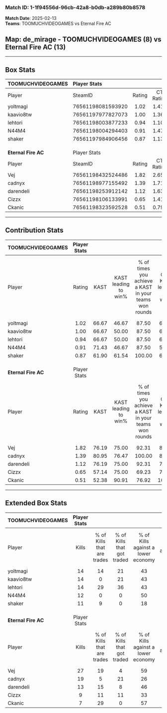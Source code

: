 ### Match ID: 1-1f94556d-96cb-42a8-b0db-a289b80b8578  
**Match Date**: 2025-02-13  
**Teams**: TOOMUCHVIDEOGAMES vs Eternal Fire AC  

## **Map**: de_mirage - TOOMUCHVIDEOGAMES (8) vs Eternal Fire AC (13)  
---  

## Box Stats  

| **TOOMUCHVIDEOGAMES** | Player Stats      |        |           |          |       |       |       |         |        |      |     |
| :- | :- | :-: | :-: | :-: | :-: | :-: | :-: | :-: | :-: | :-: | :-: |
| Player                | SteamID           | Rating | CT Rating | T Rating | KAST  |  ADR  | Kills | Assists | Deaths | K/D  | HS% |
| yoltmagi              | 76561198081593920 |  1.02  |   1.410   |  0.783   | 66.67 | 85.7  |  14   |    5    |   16   | 0.88 | 57  |
| kaavio8tw             | 76561197977827073 |  1.00  |   1.364   |  0.669   | 66.67 | 75.3  |  14   |    4    |   15   | 0.93 | 50  |
| lehtori               | 76561198003877233 |  0.94  |   1.108   |  0.722   | 66.67 | 63.4  |  14   |    4    |   16   | 0.88 | 35  |
| N44M4                 | 76561198004294403 |  0.91  |   1.477   |  0.388   | 71.43 | 59.1  |  12   |    5    |   15   | 0.80 | 50  |
| shaker                | 76561197984906456 |  0.87  |   1.134   |  0.605   | 61.90 | 74.8  |  11   |    9    |   15   | 0.73 | 63  |
|                       |                   |        |           |          |       |       |       |         |        |      |     |
|                       |                   |        |           |          |       |       |       |         |        |      |     |
|                       |                   |        |           |          |       |       |       |         |        |      |     |
| **Eternal Fire AC**   | Player Stats      |        |           |          |       |       |       |         |        |      |     |
| Player                | SteamID           | Rating | CT Rating | T Rating | KAST  |  ADR  | Kills | Assists | Deaths | K/D  | HS% |
| Vej                   | 76561198432524486 |  1.82  |   2.651   |  1.242   | 76.19 | 117.8 |  27   |    4    |   12   | 2.25 | 29  |
| cadnyx                | 76561198977155492 |  1.39  |   1.712   |  1.434   | 80.95 | 97.2  |  19   |    5    |   15   | 1.27 | 84  |
| darendeli             | 76561198253912142 |  1.12  |   1.634   |  0.771   | 76.19 | 84.6  |  13   |   10    |   14   | 0.93 | 46  |
| Cizzx                 | 76561198106133991 |  0.65  |   1.417   |  0.127   | 57.14 | 34.4  |   9   |    0    |   12   | 0.75 | 44  |
| Ckanic                | 76561198323592528 |  0.51  |   0.793   |  0.395   | 52.38 | 40.1  |   7   |    2    |   14   | 0.50 | 71  |
---  

## Contribution Stats  

| **TOOMUCHVIDEOGAMES** | Player Stats |       |                      |                                                        |                           |                                                             |                          |                                                            |
| :- | :-: | :-: | :-: | :-: | :-: | :-: | :-: | :-: |
| Player                |    Rating    | KAST  | KAST leading to win% | % of times you achieve a KAST in your teams won rounds | CT - KAST leading to win% | CT - % of times you achieve a KAST in your teams won rounds | T - KAST leading to win% | T - % of times you achieve a KAST in your teams won rounds |
| yoltmagi              |     1.02     | 66.67 |        46.67         |                         87.50                          |           60.00           |                           100.00                            |          20.00           |                           50.00                            |
| kaavio8tw             |     1.00     | 66.67 |        50.00         |                         87.50                          |           66.67           |                           100.00                            |          20.00           |                           50.00                            |
| lehtori               |     0.94     | 66.67 |        50.00         |                         87.50                          |           62.50           |                            83.33                            |          33.33           |                           100.00                           |
| N44M4                 |     0.91     | 71.43 |        46.67         |                         87.50                          |           50.00           |                            83.33                            |          40.00           |                           100.00                           |
| shaker                |     0.87     | 61.90 |        61.54         |                         100.00                         |           66.67           |                           100.00                            |          50.00           |                           100.00                           |
|                       |              |       |                      |                                                        |                           |                                                             |                          |                                                            |
|                       |              |       |                      |                                                        |                           |                                                             |                          |                                                            |
|                       |              |       |                      |                                                        |                           |                                                             |                          |                                                            |
| **Eternal Fire AC**   | Player Stats |       |                      |                                                        |                           |                                                             |                          |                                                            |
| Player                |    Rating    | KAST  | KAST leading to win% | % of times you achieve a KAST in your teams won rounds | CT - KAST leading to win% | CT - % of times you achieve a KAST in your teams won rounds | T - KAST leading to win% | T - % of times you achieve a KAST in your teams won rounds |
| Vej                   |     1.82     | 76.19 |        75.00         |                         92.31                          |           87.50           |                           100.00                            |          62.50           |                           83.33                            |
| cadnyx                |     1.39     | 80.95 |        76.47         |                         100.00                         |           87.50           |                           100.00                            |          66.67           |                           100.00                           |
| darendeli             |     1.12     | 76.19 |        75.00         |                         92.31                          |           75.00           |                            85.71                            |          75.00           |                           100.00                           |
| Cizzx                 |     0.65     | 57.14 |        75.00         |                         69.23                          |           75.00           |                            85.71                            |          75.00           |                           50.00                            |
| Ckanic                |     0.51     | 52.38 |        90.91         |                         76.92                          |          100.00           |                           100.00                            |          75.00           |                           50.00                            |
---  

## Extended Box Stats  

| **TOOMUCHVIDEOGAMES** | Player Stats |                            |                            |                                    |                         |                              |                                 |        |                             |                                     |                          |                               |                            |
| :- | :-: | :-: | :-: | :-: | :-: | :-: | :-: | :-: | :-: | :-: | :-: | :-: | :-: |
| Player                |    Kills     | % of Kills that are trades | % of Kills that got traded | % of Kills against a lower economy | % of Kills against ecos | % of Kills that are flawless | % of Kills that are close duels | Deaths | % of Deaths that get traded | % of Deaths against a lower economy | % of Deaths against ecos | % of Deaths that are flawless | % of Deaths that are close |
| yoltmagi              |      14      |             14             |             21             |                 43                 |            0            |              93              |                0                |   16   |              6              |                 25                  |            0             |              75               |             6              |
| kaavio8tw             |      14      |             0              |             21             |                 43                 |            0            |              57              |               21                |   15   |             13              |                 27                  |            0             |              53               |             7              |
| lehtori               |      14      |             29             |             36             |                 43                 |            0            |              79              |                0                |   16   |              0              |                 19                  |            0             |              88               |             0              |
| N44M4                 |      12      |             0              |             0              |                 50                 |            0            |              92              |                0                |   15   |             27              |                 13                  |            0             |              80               |             7              |
| shaker                |      11      |             9              |             0              |                 18                 |            0            |              82              |                0                |   15   |              7              |                 20                  |            0             |              67               |             7              |
|                       |              |                            |                            |                                    |                         |                              |                                 |        |                             |                                     |                          |                               |                            |
|                       |              |                            |                            |                                    |                         |                              |                                 |        |                             |                                     |                          |                               |                            |
|                       |              |                            |                            |                                    |                         |                              |                                 |        |                             |                                     |                          |                               |                            |
| **Eternal Fire AC**   | Player Stats |                            |                            |                                    |                         |                              |                                 |        |                             |                                     |                          |                               |                            |
| Player                |    Kills     | % of Kills that are trades | % of Kills that got traded | % of Kills against a lower economy | % of Kills against ecos | % of Kills that are flawless | % of Kills that are close duels | Deaths | % of Deaths that get traded | % of Deaths against a lower economy | % of Deaths against ecos | % of Deaths that are flawless | % of Deaths that are close |
| Vej                   |      27      |             19             |             4              |                 59                 |            7            |              67              |                4                |   12   |             17              |                 17                  |            0             |              92               |             0              |
| cadnyx                |      19      |             5              |             21             |                 26                 |            5            |              63              |                5                |   15   |             27              |                 33                  |            0             |              80               |             7              |
| darendeli             |      13      |             15             |             8              |                 46                 |            8            |              77              |                8                |   14   |              7              |                 21                  |            0             |              64               |             7              |
| Cizzx                 |      9       |             11             |             11             |                 33                 |            0            |             100              |                0                |   12   |              8              |                 25                  |            0             |              92               |             0              |
| Ckanic                |      7       |             29             |             0              |                 57                 |           14            |              71              |               14                |   14   |             14              |                 29                  |            0             |              71               |             7              |
